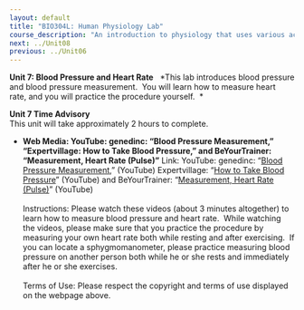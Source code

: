 ```yaml
---
layout: default
title: "BIO304L: Human Physiology Lab"
course_description: "An introduction to physiology that uses various activities and exercises to explore the subject. Lab topics include: enzyme activity, electroencephalography (EEG), electromyogram (EMG), electrocardiography (ECG), reflexes, blood pressure and heart rate, blood typing, spirometry, urinalysis, digestion of carbohydrates and proteins, and sea urchin embryology."
next: ../Unit08
previous: ../Unit06
---
```

**Unit 7: Blood Pressure and Heart Rate** <span id="7"></span> 
*This lab introduces blood pressure and blood pressure measurement.  You
will learn how to measure heart rate, and you will practice the
procedure yourself.  *

**Unit 7 Time Advisory**  
This unit will take approximately 2 hours to complete.

-   **Web Media: YouTube: genedinc: “Blood Pressure Measurement,”
    “Expertvillage: How to Take Blood Pressure,” and BeYourTrainer:
    “Measurement, Heart Rate (Pulse)”**
    Link: YouTube: genedinc: “[Blood Pressure
    Measurement](http://www.youtube.com/watch?v=ElCbQMiBC6A),” (YouTube)
    Expertvillage: “[How to Take Blood
    Pressure](http://www.youtube.com/watch?v=PrRWkMoFNRc&NR=1&feature=fvwp)”
    (YouTube) and BeYourTrainer: “[Measurement, Heart Rate
    (Pulse)](http://www.youtube.com/watch?v=QElJxkwNfPc)” (YouTube)  
        
     Instructions: Please watch these videos (about 3 minutes
    altogether) to learn how to measure blood pressure and heart rate. 
    While watching the videos, please make sure that you practice the
    procedure by measuring your own heart rate both while resting and
    after exercising.  If you can locate a sphygmomanometer, please
    practice measuring blood pressure on another person both while he or
    she rests and immediately after he or she exercises.   
        
     Terms of Use: Please respect the copyright and terms of use
    displayed on the webpage above.


